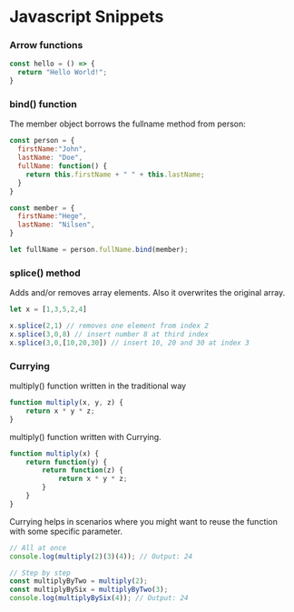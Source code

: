 # Javascript Snippets

### Arrow functions

```javascript
const hello = () => {
  return "Hello World!";
}
```

### bind() function

The member object borrows the fullname method from person:

```javascript
const person = {
  firstName:"John",
  lastName: "Doe",
  fullName: function() {
    return this.firstName + " " + this.lastName;
  }
}

const member = {
  firstName:"Hege",
  lastName: "Nilsen",
}

let fullName = person.fullName.bind(member);
```

### splice() method

Adds and/or removes array elements. Also it overwrites the original array.

```javascript
let x = [1,3,5,2,4]

x.splice(2,1) // removes one element from index 2
x.splice(3,0,8) // insert number 8 at third index
x.splice(3,0,[10,20,30]) // insert 10, 20 and 30 at index 3
```

### Currying

multiply() function written in the traditional way
```javascript
function multiply(x, y, z) {
    return x * y * z;
}
```

multiply() function written with Currying.
```javascript
function multiply(x) {
    return function(y) {
        return function(z) {
            return x * y * z;
        }
    }
}
```

Currying helps in scenarios where you might want to reuse the function with some specific parameter.
```javascript
// All at once
console.log(multiply(2)(3)(4)); // Output: 24

// Step by step
const multiplyByTwo = multiply(2);
const multiplyBySix = multiplyByTwo(3);
console.log(multiplyBySix(4)); // Output: 24
```